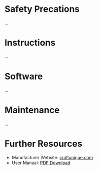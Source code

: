 <!-- TITLE: Craftbot + -->
<!-- SUBTITLE: Instructions on using and maintaining Craftbot + 3D printers -->

# Safety Precations
…

# Instructions
…

# Software
…

# Maintenance
…

# Further Resources
- Manufacturer Website: [craftunique.com](https://www.craftunique.com/)
- User Manual: [PDF Download](https://support.craftunique.com/scripts/file.php?view=Y&file=ac08265613625bb08a009962c4ed579b)
